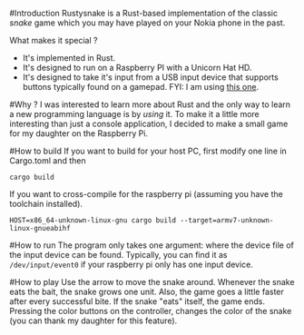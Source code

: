 #Introduction
Rustysnake is a Rust-based implementation of the classic _snake_ game which you may have played on your Nokia phone in the past.

What makes it special ?
* It's implemented in Rust.
* It's designed to run on a Raspberry PI with a Unicorn Hat HD.
* It's designed to take it's input from a USB input device that supports buttons typically found on a gamepad.
  FYI: I am using [this one](https://www.onlinekabelshop.nl/snes-style-usb-controller-voor-pc-notebook-1-35-meter).

#Why ?
I was interested to learn more about Rust and the only way to learn a new programming language is by _using_ it. 
To make it a little more interesting than just a console application, I decided to make a small game for my daughter on the Raspberry Pi. 

#How to build
If you want to build for your host PC, first modify one line in Cargo.toml and then
```
cargo build
```

If you want to cross-compile for the raspberry pi (assuming you have the toolchain installed).

```
HOST=x86_64-unknown-linux-gnu cargo build --target=armv7-unknown-linux-gnueabihf
```

#How to run
The program only takes one argument: where the device file of the input device can be found.
Typically, you can find it as `/dev/input/event0` if your raspberry pi only has one input device.

#How to play
Use the arrow to move the snake around. Whenever the snake eats the bait, the snake grows one unit. 
Also, the game goes a little faster after every successful bite. 
If the snake "eats" itself, the game ends.
Pressing the color buttons on the controller, changes the color of the snake (you can thank my daughter for this feature).
